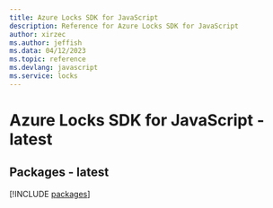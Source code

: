 ```yaml
---
title: Azure Locks SDK for JavaScript
description: Reference for Azure Locks SDK for JavaScript
author: xirzec
ms.author: jeffish
ms.data: 04/12/2023
ms.topic: reference
ms.devlang: javascript
ms.service: locks
---
```

# Azure Locks SDK for JavaScript - latest
## Packages - latest
[!INCLUDE [packages](locks-index.md)]